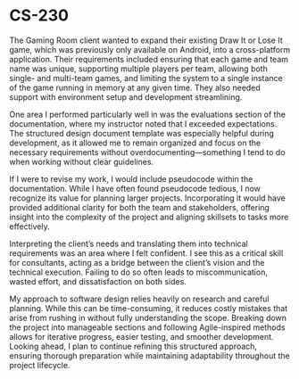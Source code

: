 # CS-230
The Gaming Room client wanted to expand their existing Draw It or Lose It game, which was previously only available on Android, into a cross-platform application. Their requirements included ensuring that each game and team name was unique, supporting multiple players per team, allowing both single- and multi-team games, and limiting the system to a single instance of the game running in memory at any given time. They also needed support with environment setup and development streamlining.

One area I performed particularly well in was the evaluations section of the documentation, where my instructor noted that I exceeded expectations. The structured design document template was especially helpful during development, as it allowed me to remain organized and focus on the necessary requirements without overdocumenting—something I tend to do when working without clear guidelines.

If I were to revise my work, I would include pseudocode within the documentation. While I have often found pseudocode tedious, I now recognize its value for planning larger projects. Incorporating it would have provided additional clarity for both the team and stakeholders, offering insight into the complexity of the project and aligning skillsets to tasks more effectively.

Interpreting the client’s needs and translating them into technical requirements was an area where I felt confident. I see this as a critical skill for consultants, acting as a bridge between the client’s vision and the technical execution. Failing to do so often leads to miscommunication, wasted effort, and dissatisfaction on both sides.

My approach to software design relies heavily on research and careful planning. While this can be time-consuming, it reduces costly mistakes that arise from rushing in without fully understanding the scope. Breaking down the project into manageable sections and following Agile-inspired methods allows for iterative progress, easier testing, and smoother development. Looking ahead, I plan to continue refining this structured approach, ensuring thorough preparation while maintaining adaptability throughout the project lifecycle.
